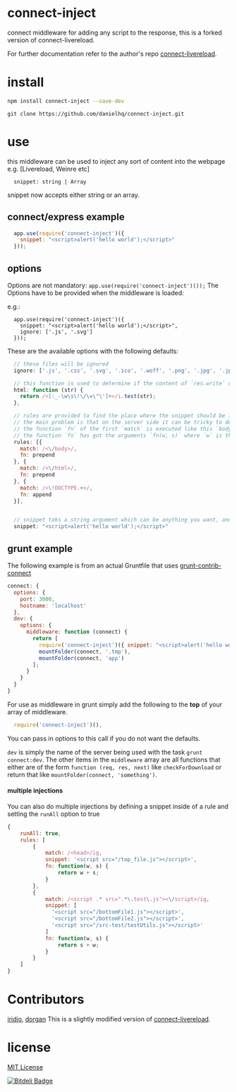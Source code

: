 connect-inject
==================
connect middleware for adding any script to the response, this is a forked version of connect-livereload.

For further documentation refer to the author's repo [connect-livereload](https://github.com/intesso/connect-livereload).

install
=======
```bash
npm install connect-inject --save-dev
```
```git
git clone https://github.com/danielhq/connect-inject.git
```
use
===

this middleware can be used to inject any sort of content into the webpage e.g. [Livereload, Weinre etc]
```
  snippet: string | Array
```
snippet now accepts either string or an array.
## connect/express example
```javascript
  app.use(require('connect-inject')({
    snippet: "<script>alert('hello world');</script>"
  }));
```


## options
Options are not mandatory: `app.use(require('connect-inject')());`
The Options have to be provided when the middleware is loaded:

e.g.:
```
  app.use(require('connect-inject')({
    snippet: "<script>alert('hello world');</script>",
    ignore: ['.js', '.svg']
  }));

```

These are the available options with the following defaults:

```javascript
  // these files will be ignored
  ignore: ['.js', '.css', '.svg', '.ico', '.woff', '.png', '.jpg', '.jpeg'],

  // this function is used to determine if the content of `res.write` or `res.end` is html.
  html: function (str) {
    return /<[:_-\w\s\!\/\=\"\']+>/i.test(str);
  },

  // rules are provided to find the place where the snippet should be inserted.
  // the main problem is that on the server side it can be tricky to determine if a string will be valid html on the client.
  // the function `fn` of the first `match` is executed like this `body.replace(rule.match, rule.fn);`
  // the function `fn` has got the arguments `fn(w, s)` where `w` is the matches string and `s` is the snippet.
  rules: [{
    match: /<\/body>/,
    fn: prepend
  }, {
    match: /<\/html>/,
    fn: prepend
  }, {
    match: /<\!DOCTYPE.+>/,
    fn: append
  }],


  // snippet taks a string argument which can be anything you want, and will be appended (by default) before </body> tag
  snippet: "<script>alert('hello world');</script>"
```


## grunt example

The following example is from an actual Gruntfile that uses [grunt-contrib-connect](https://github.com/gruntjs/grunt-contrib-connect)

```javascript
connect: {
  options: {
    port: 3000,
    hostname: 'localhost'
  },
  dev: {
    options: {
      middleware: function (connect) {
        return [
          require('connect-inject')({ snippet: "<script>alert('hello world');</script>"}),
          mountFolder(connect, '.tmp'),
          mountFolder(connect, 'app')
        ];
      }
    }
  }
}
```
For use as middleware in grunt simply add the following to the **top** of your array of middleware.

```javascript
  require('connect-inject')(),
```
You can pass in options to this call if you do not want the defaults.

`dev` is simply the name of the server being used with the task `grunt connect:dev`. The other items in the `middleware` array are all functions that either are of the form `function (req, res, next)` like `checkForDownload` or return that like `mountFolder(connect, 'something')`.


#### multiple injections
You can also do multiple injections by defining a snippet inside of a rule and setting the `runAll` option to true

```javascript
{
    runAll: true,
    rules: [
        {
            match: /<head>/ig,
            snippet: '<script src="/top_file.js"></script>',
            fn: function(w, s) {
                return w + s;
            }
        },
        {
            match: /<script .* src=".*\.test\.js"><\/script>/ig,
            snippet: [
              '<script src="/bottomFile1.js"></script>',
              '<script src="/bottomFile2.js"></script>',
              '<script src="/src-test/testUtils.js"></script>'
            ]
            fn: function(w, s) {
                return s + w;
            }
        }
    ]
}
```

Contributors
=======
[iridio](https://github.com/iridio), [dorgan](https://github.com/dorgan)
This is a slightly modified version of [connect-livereload](https://github.com/intesso/connect-livereload).


license
=======
[MIT License](https://github.com/intesso/connect-livereload/blob/master/LICENSE)


[![Bitdeli Badge](https://d2weczhvl823v0.cloudfront.net/danielhq/connect-inject/trend.png)](https://bitdeli.com/free "Bitdeli Badge")

